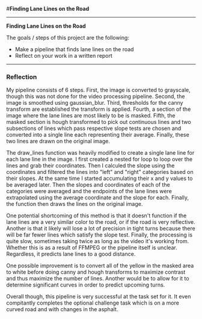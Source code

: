 #**Finding Lane Lines on the Road** 

---

**Finding Lane Lines on the Road**

The goals / steps of this project are the following:
* Make a pipeline that finds lane lines on the road
* Reflect on your work in a written report




---

### Reflection

My pipeline consists of 6 steps. First, the image is converted to grayscale, though this was not done for the video processing pipeline. Second, the image is smoothed using gaussian_blur. Third, thresholds for the canny transform are established the transform is applied. Fourth, a section of the image where the lane lines are most likely to be is masked. Fifth, the masked section is hough transformed to pick out continuous lines and two subsections of lines which pass respective slope tests are chosen and converted into a single line each representing their average. Finally, these two lines are drawn on the original image.

The draw_lines function was heavily modified to create a single lane line for each lane line in the image. I first created a nested for loop to loop over the lines and grab their coordinates. Then I calculed the slope using the coordinates and filtered the lines into "left" and "right" categories based on their slopes. At the same time I started accumulating their x and y values to be averaged later. Then the slopes and coordinates of each of the categories were averaged and the endpoints of the lane lines were extrapolated using the average coordinate and the slope for each. Finally, the function then draws the lines on the original image.

One potential shortcoming of this method is that it doesn't function if the lane lines are a very similar color to the road, or if the road is very reflective. Another is that it likely will lose a lot of precision in tight turns because there will be far fewer lines which satisfy the slope test. Finally, the processing is quite slow, sometimes taking twice as long as the video it's working from. Whether this is as a result of FFMPEG or the pipeline itself is unclear. Regardless, it predicts lane lines to a good distance.

One possible improvement is to convert all of the yellow in the masked area to white before doing canny and hough transforms to maximize contrast and thus maximize the number of lines. Another would be to allow for it to determine significant curves in order to predict upcoming turns. 

Overall though, this pipeline is very successful at the task set for it. It even compitantly completes the optional challenge task which is on a more curved road and with changes in the asphalt.